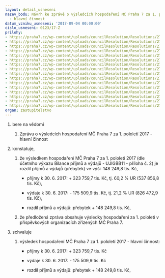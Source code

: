 ```yaml
---
layout: detail_usneseni
nazev_bodu: Návrh ke zprávě o výsledcích hospodaření MČ Praha 7 za 1. pololetí 2017
  - hlavní činnost
datum_vzniku_usneseni: '2017-09-04 00:00:00'
cislo_usneseni: 0123/17-Z
prilohy:
- https://praha7.cz/wp-content/uploads/councilResolution/Resolutions/27300/export/finalc1DuvodovazpravaovysledcichhospodareniMCMC~243994.docx
- https://praha7.cz/wp-content/uploads/councilResolution/Resolutions/27300/export/finalc2PrehleddotacizrozpoctuHMPtab12Q2017~243993.xlsx
- https://praha7.cz/wp-content/uploads/councilResolution/Resolutions/27300/export/finalc3Komentarktab12Q2017~243992.docx
- https://praha7.cz/wp-content/uploads/councilResolution/Resolutions/27300/export/finalc4BilanceUJIGBB112Q2017~243991.pdf
- https://praha7.cz/wp-content/uploads/councilResolution/Resolutions/27300/export/finalc5Ctvrtletnirozborprijmuavydaju2Q2017~243990.pdf
- https://praha7.cz/wp-content/uploads/councilResolution/Resolutions/27300/export/finalc6NIVdleORJ2Q2016a2017MC~243989.xlsx
- https://praha7.cz/wp-content/uploads/councilResolution/Resolutions/27300/export/finalc61NIVdlepolozek2Q2016a2017MC~243988.xlsx
- https://praha7.cz/wp-content/uploads/councilResolution/Resolutions/27300/export/finalc7Prehledcerpaniinvestic2Q2017~243987.xlsx
- https://praha7.cz/wp-content/uploads/councilResolution/Resolutions/27300/export/finalc8Komentarkinvakcich2Q2017~243986.docx
- https://praha7.cz/wp-content/uploads/councilResolution/Resolutions/27300/export/finalc9VHPO2Q2017~243985.docx
- https://praha7.cz/wp-content/uploads/councilResolution/Resolutions/27300/export/finalc10RozborhospodareniPOPCP72Q2017~243984.doc
- https://praha7.cz/wp-content/uploads/councilResolution/Resolutions/27300/export/finalc11RozborhospodareniPOSAZ2Q2017~243983.DOC
- https://praha7.cz/wp-content/uploads/councilResolution/Resolutions/27300/export/finalc12RozboryhospodareniPOMSaZS2Q2017~243982.doc
- https://praha7.cz/wp-content/uploads/councilResolution/Resolutions/27300/export/finalc13prehleddotacipol41372Q2017~243981.pdf
- https://praha7.cz/wp-content/uploads/councilResolution/Resolutions/27300/export/finalc14UsneseniRMCP7c076617~243980.pdf
- https://praha7.cz/wp-content/uploads/councilResolution/Resolutions/27300/export/export~301159.pdf
organ: zastupitelstvo
---
```

<ol id="urzList" class="urzList_view"><li id="" class="urzClass1"><span name="1">bere na vědomí</span><ol class="urzOlClass"><li style="text-align: left;" id="" class="urzClass2"><span><p>Zprávu o výsledcích hospodaření MČ Praha 7 za 1. pololetí 2017 - hlavní činnost</p></span></li></ol></li><li id="" class="urzClass1"><span name="50">konstatuje,</span><ol class="urzOlClass"><li style="text-align: left;" id="" class="urzClass2"><span><p>že výsledkem hospodaření MČ Praha 7 za 1. pololetí 2017 (dle účetního výkazu Bilance příjmů a výdajů - UJIGBB11 - příloha č. 2) je rozdíl příjmů a výdajů (přebytek) ve výši&nbsp; 148 249,8 tis. Kč,</p></span><ul class="urzUlClass"><li style="text-align: left;" id="" class="urzClass3"><span><p>příjmy k 30. 6. 2017: + 323 759,7 tis. Kč, tj. 60,2 % UR (537 856,8 tis. Kč),</p></span></li><li style="text-align: left;" id="" class="urzClass3"><span><p>výdaje k 30. 6. 2017: - 175 509,9 tis. Kč, tj. 21,2 % UR (826 472,9 tis. Kč),</p></span></li><li style="text-align: left;" id="" class="urzClass3"><span><p>rozdíl příjmů a výdajů: přebytek + 148 249,8 tis. Kč,</p></span></li></ul></li><li style="text-align: left;" id="" class="urzClass2"><span><p>že předložená zpráva obsahuje výsledky hospodaření za 1. pololetí v příspěvkových organizacích zřízených MČ Praha 7.</p></span></li></ol></li><li id="" class="urzClass1"><span name="24">schvaluje</span><ol id="" class="urzOlClass"><li style="text-align: left;" id="" class="urzClass2"><span><p>výsledek hospodaření MČ Praha 7 za 1. pololetí 2017 - hlavní činnost:</p></span><ul class="urzUlClass"><li style="text-align: left;" id="" class="urzClass3"><span><p>příjmy k 30. 6. 2017: + 323 759,7 tis. Kč</p></span></li><li style="text-align: left;" id="" class="urzClass3"><span><p>výdaje k 30. 6. 2017: - 175 509,9 tis. Kč</p></span></li><li style="text-align: left;" id="" class="urzClass3"><span><p>rozdíl příjmů a výdajů: přebytek + 148 249,8 tis. Kč,</p></span></li></ul></li></ol></li></ol>